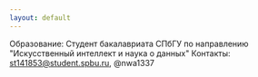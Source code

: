 ```yaml
---
layout: default
---
```



Образование: Студент бакалавриата СПбГУ по направлению "Искусственный интеллект и наука о данных"
Контакты: st141853@student.spbu.ru, @nwa1337

